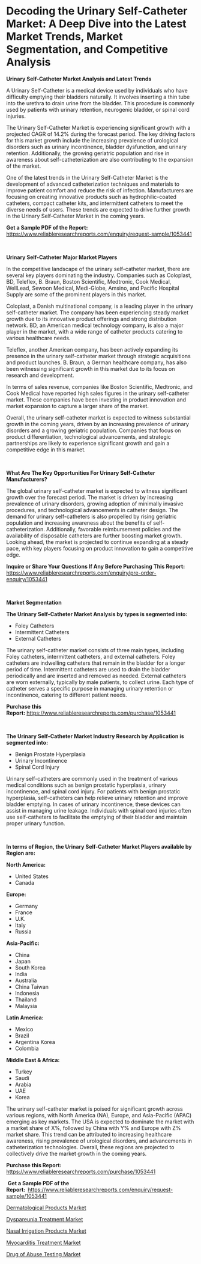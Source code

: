 <p><h1>Decoding the Urinary Self-Catheter Market: A Deep Dive into the Latest Market Trends, Market Segmentation, and Competitive Analysis</h1></p><p><strong>Urinary Self-Catheter Market Analysis and Latest Trends</strong></p>
<p><p>A Urinary Self-Catheter is a medical device used by individuals who have difficulty emptying their bladders naturally. It involves inserting a thin tube into the urethra to drain urine from the bladder. This procedure is commonly used by patients with urinary retention, neurogenic bladder, or spinal cord injuries.</p><p>The Urinary Self-Catheter Market is experiencing significant growth with a projected CAGR of 14.2% during the forecast period. The key driving factors for this market growth include the increasing prevalence of urological disorders such as urinary incontinence, bladder dysfunction, and urinary retention. Additionally, the growing geriatric population and rise in awareness about self-catheterization are also contributing to the expansion of the market.</p><p>One of the latest trends in the Urinary Self-Catheter Market is the development of advanced catheterization techniques and materials to improve patient comfort and reduce the risk of infection. Manufacturers are focusing on creating innovative products such as hydrophilic-coated catheters, compact catheter kits, and intermittent catheters to meet the diverse needs of users. These trends are expected to drive further growth in the Urinary Self-Catheter Market in the coming years.</p></p>
<p><strong>Get a Sample PDF of the Report:&nbsp;</strong> <a href="https://www.reliableresearchreports.com/enquiry/request-sample/1053441">https://www.reliableresearchreports.com/enquiry/request-sample/1053441</a></p>
<p>&nbsp;</p>
<p><strong>Urinary Self-Catheter Major Market Players</strong></p>
<p><p>In the competitive landscape of the urinary self-catheter market, there are several key players dominating the industry. Companies such as Coloplast, BD, Teleflex, B. Braun, Boston Scientific, Medtronic, Cook Medical, WellLead, Sewoon Medical, Medi-Globe, Amsino, and Pacific Hospital Supply are some of the prominent players in this market.</p><p>Coloplast, a Danish multinational company, is a leading player in the urinary self-catheter market. The company has been experiencing steady market growth due to its innovative product offerings and strong distribution network. BD, an American medical technology company, is also a major player in the market, with a wide range of catheter products catering to various healthcare needs.</p><p>Teleflex, another American company, has been actively expanding its presence in the urinary self-catheter market through strategic acquisitions and product launches. B. Braun, a German healthcare company, has also been witnessing significant growth in this market due to its focus on research and development.</p><p>In terms of sales revenue, companies like Boston Scientific, Medtronic, and Cook Medical have reported high sales figures in the urinary self-catheter market. These companies have been investing in product innovation and market expansion to capture a larger share of the market.</p><p>Overall, the urinary self-catheter market is expected to witness substantial growth in the coming years, driven by an increasing prevalence of urinary disorders and a growing geriatric population. Companies that focus on product differentiation, technological advancements, and strategic partnerships are likely to experience significant growth and gain a competitive edge in this market.</p></p>
<p>&nbsp;</p>
<p><strong>What Are The Key Opportunities For Urinary Self-Catheter Manufacturers?</strong></p>
<p><p>The global urinary self-catheter market is expected to witness significant growth over the forecast period. The market is driven by increasing prevalence of urinary disorders, growing adoption of minimally invasive procedures, and technological advancements in catheter design. The demand for urinary self-catheters is also propelled by rising geriatric population and increasing awareness about the benefits of self-catheterization. Additionally, favorable reimbursement policies and the availability of disposable catheters are further boosting market growth. Looking ahead, the market is projected to continue expanding at a steady pace, with key players focusing on product innovation to gain a competitive edge.</p></p>
<p><strong>Inquire or Share Your Questions If Any Before Purchasing This Report:</strong> <a href="https://www.reliableresearchreports.com/enquiry/pre-order-enquiry/1053441">https://www.reliableresearchreports.com/enquiry/pre-order-enquiry/1053441</a></p>
<p>&nbsp;</p>
<p><strong>Market Segmentation</strong></p>
<p><strong>The Urinary Self-Catheter Market Analysis by types is segmented into:</strong></p>
<p><ul><li>Foley Catheters</li><li>Intermittent Catheters</li><li>External Catheters</li></ul></p>
<p><p>The urinary self-catheter market consists of three main types, including Foley catheters, intermittent catheters, and external catheters. Foley catheters are indwelling catheters that remain in the bladder for a longer period of time. Intermittent catheters are used to drain the bladder periodically and are inserted and removed as needed. External catheters are worn externally, typically by male patients, to collect urine. Each type of catheter serves a specific purpose in managing urinary retention or incontinence, catering to different patient needs.</p></p>
<p><strong>Purchase this Report:&nbsp;</strong><a href="https://www.reliableresearchreports.com/purchase/1053441">https://www.reliableresearchreports.com/purchase/1053441</a></p>
<p>&nbsp;</p>
<p><strong>The Urinary Self-Catheter Market Industry Research by Application is segmented into:</strong></p>
<p><ul><li>Benign Prostate Hyperplasia</li><li>Urinary Incontinence</li><li>Spinal Cord Injury</li></ul></p>
<p><p>Urinary self-catheters are commonly used in the treatment of various medical conditions such as benign prostatic hyperplasia, urinary incontinence, and spinal cord injury. For patients with benign prostatic hyperplasia, self-catheters can help relieve urinary retention and improve bladder emptying. In cases of urinary incontinence, these devices can assist in managing urine leakage. Individuals with spinal cord injuries often use self-catheters to facilitate the emptying of their bladder and maintain proper urinary function.</p></p>
<p>&nbsp;</p>
<p><strong>In terms of Region, the Urinary Self-Catheter Market Players available by Region are:</strong></p>
<p>
    <p> <strong> North America: </strong>
        <ul>
            <li>United States</li>
            <li>Canada</li>
        </ul>
        </p> 
    <p> <strong> Europe: </strong>
        <ul>
            <li>Germany</li>
            <li>France</li>
            <li>U.K.</li>
            <li>Italy</li>
            <li>Russia</li>
        </ul>
        </p> 
    <p> <strong> Asia-Pacific: </strong>
        <ul>
            <li>China</li>
            <li>Japan</li>
            <li>South Korea</li>
            <li>India</li>
            <li>Australia</li>
            <li>China Taiwan</li>
            <li>Indonesia</li>
            <li>Thailand</li>
            <li>Malaysia</li>
        </ul>
        </p> 
    <p> <strong> Latin America: </strong>
        <ul>
            <li>Mexico</li>
            <li>Brazil</li>
            <li>Argentina Korea</li>
            <li>Colombia</li>
        </ul>
        </p> 
    <p> <strong> Middle East & Africa: </strong>
        <ul>
            <li>Turkey</li>
            <li>Saudi</li>
            <li>Arabia</li>
            <li>UAE</li>
            <li>Korea</li>
        </ul>
    </p>
    </p>
<p><p>The urinary self-catheter market is poised for significant growth across various regions, with North America (NA), Europe, and Asia-Pacific (APAC) emerging as key markets. The USA is expected to dominate the market with a market share of X%, followed by China with Y% and Europe with Z% market share. This trend can be attributed to increasing healthcare awareness, rising prevalence of urological disorders, and advancements in catheterization technologies. Overall, these regions are projected to collectively drive the market growth in the coming years.</p></p>
<p><strong>Purchase this Report: </strong><a href="https://www.reliableresearchreports.com/purchase/1053441">https://www.reliableresearchreports.com/purchase/1053441</a></p>
<p>&nbsp;<strong>Get a Sample PDF of the Report:&nbsp;&nbsp;</strong><a href="https://www.reliableresearchreports.com/enquiry/request-sample/1053441">https://www.reliableresearchreports.com/enquiry/request-sample/1053441</a></p>
<p><strong></strong></p>
<p><p><a href="https://medium.com/@geovanyjast76845/analyzing-dermatological-products-market-global-industry-perspective-and-forecast-2024-to-2031-d52b190ad88e">Dermatological Products Market</a></p><p><a href="https://medium.com/@christianhunter987/dyspareunia-treatment-market-furnishes-information-on-market-share-market-trends-and-market-c43671939e50">Dyspareunia Treatment Market</a></p><p><a href="https://medium.com/@christianhunter987/nasal-irrigation-products-market-analysis-and-sze-forecasted-for-period-from-2024-to-2031-47b4cf99ad11">Nasal Irrigation Products Market</a></p><p><a href="https://medium.com/@christianhunter987/myocarditis-treatment-market-furnishes-information-on-market-share-market-trends-and-market-a204dd080489">Myocarditis Treatment Market</a></p><p><a href="https://medium.com/@geovanyjast76845/drug-of-abuse-testing-market-share-evolution-and-market-growth-trends-2024-2031-1a4813f9d6fe">Drug of Abuse Testing Market</a></p></p>